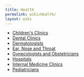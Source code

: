 ```yaml
---
title: Health
permalink: wiki/Health/
layout: wiki
---
```


-   [Children's Clinics](/wiki/Pediatricians "wikilink")
-   [Dental Clinics](/wiki/Dental_Clinics "wikilink")
-   [Dermatologists](/wiki/Dermatologists "wikilink")
-   [Ear, Nose and Throat](/wiki/Ear,_Nose_and_Throat "wikilink")
-   [Gynecologists and
    Obstetricians](/wiki/Gynecologists_and_Obstetricians "wikilink")
-   [Hospitals](/wiki/Hospitals "wikilink")
-   [Internal Medicine Clinics](/wiki/Internal_Medicine_Clinics "wikilink")
-   [Pediatricians](/wiki/Pediatricians "wikilink")

